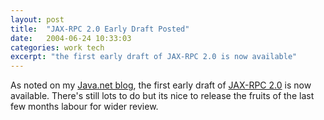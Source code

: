 ```yaml
---
layout: post
title:  "JAX-RPC 2.0 Early Draft Posted"
date:   2004-06-24 10:33:03
categories: work tech
excerpt: "the first early draft of JAX-RPC 2.0 is now available"
---
```

As noted on my <a href="http://weblogs.java.net/pub/wlg/1482">Java.net blog</a>, the first early draft of <a href="http://www.jcp.org/en/jsr/detail?id=224">JAX-RPC 2.0</a> is now available. There's still lots to do but its nice to release the fruits of the last few months labour for wider review.

